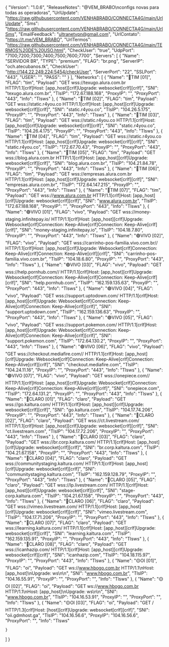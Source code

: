 {
  "Version": "1.0.6",
  "ReleaseNotes": "@VEM_BRABO\nconfigs novas para todas as operadoras",
  "UrlUpdate": "https://raw.githubusercontent.com/VENHABRABO/CONNECTA4G/main/UrlUpdate",
  "Sms": "https://raw.githubusercontent.com/VENHABRABO/CONNECTA4G/main/UrlSms",
  "EmailFeedback": "ultranetvpn@gmail.com",
  "UrlContato": "https://t.me/VEM_BRABO",
  "UrlTermos": "https://raw.githubusercontent.com/VENHABRABO/CONNECTA4G/main/TERMOS%20DE%20USO.html",
  "CheckUser": "true",
  "UdpPort": "7100;7200;7300;7400;7500;7600;7700",
  "Servers": [
    {
      "Name": "SERVIDOR BR",
      "TYPE": "premium",
      "FLAG": "br.png",
      "ServerIP": "och.atecubanos.tk",
      "CheckUser": "http://144.22.249.224:5454/checkUser",
      "ServerPort": "22",
      "SSLPort": "443",
      "USER": "",
      "PASS": ""
    }
  ],
"Networks": [
    {
      "Name": "🔵TIM [01]",
      "FLAG": "tim",
      "Payload": "GET wss://texugo.alura.com.br  HTTP/1.1[crlf]Host: [app_host][crlf]Upgrade: websocket[crlf][crlf]",
      "SNI": "texugo.alura.com.br",
      "TlsIP": "172.67.188.168",
      "ProxyIP": "",
      "ProxyPort": "443",
      "Info": "Tlsws"
   },
    {
      "Name": "🔵TIM [02]",
      "FLAG": "tim",
      "Payload": "GET wss://static.r4you.co  HTTP/1.1[crlf]Host: [app_host][crlf]Upgrade: websocket[crlf][crlf]",
      "SNI": "static.r4you.co",
      "TlsIP": "104.26.5.175",
      "ProxyIP": "",
      "ProxyPort": "443",
      "Info": "Tlsws"
   },
    {
      "Name": "🔵TIM [03]",
      "FLAG": "tim",
      "Payload": "GET wss://static.r4you.co  HTTP/1.1[crlf]Host: [app_host][crlf]Upgrade: websocket[crlf][crlf]",
      "SNI": "static.r4you.co",
      "TlsIP": "104.26.4.175",
      "ProxyIP": "",
      "ProxyPort": "443",
      "Info": "Tlsws"
   },
    {
      "Name": "🔵TIM [04]",
      "FLAG": "tim",
      "Payload": "GET wss://static.r4you.co  HTTP/1.1[crlf]Host: [app_host][crlf]Upgrade: websocket[crlf][crlf]",
      "SNI": "static.r4you.co",
      "TlsIP": "172.67.70.43",
      "ProxyIP": "",
      "ProxyPort": "443",
      "Info": "Tlsws"
   },
    {
      "Name": "🔵TIM [05]",
      "FLAG": "tim",
      "Payload": "GET wss://blog.alura.com.br  HTTP/1.1[crlf]Host: [app_host][crlf]Upgrade: websocket[crlf][crlf]",
      "SNI": "blog.alura.com.br",
      "TlsIP": "104.21.84.78",
      "ProxyIP": "",
      "ProxyPort": "443",
      "Info": "Tlsws"
   },
    {
      "Name": "🔵TIM [06]",
      "FLAG": "tim",
      "Payload": "GET wss://empresas.alura.com.br  HTTP/1.1[crlf]Host: [app_host][crlf]Upgrade: websocket[crlf][crlf]",
      "SNI": "empresas.alura.com.br",
      "TlsIP": "172.64.147.215",
      "ProxyIP": "",
      "ProxyPort": "443",
      "Info": "Tlsws"
   },
    {
      "Name": "🔵TIM [07]",
      "FLAG": "tim",
      "Payload": "GET wss://www.alura.com.br  HTTP/1.1[crlf]Host: [app_host][crlf]Upgrade: websocket[crlf][crlf]",
      "SNI": "www.alura.com.br",
      "TlsIP": "172.67.188.168",
      "ProxyIP": "",
      "ProxyPort": "443",
      "Info": "Tlsws"
   },
    {
      "Name": "🟣VIVO [01]",
      "FLAG": "vivo",
      "Payload": "GET wss://money-staging.infinitepay.io/ HTTP/1.1[crlf]Host: [app_host][crlf]Upgrade: Websocket[crlf]Connection: Keep-Alive[crlf]Connection: Keep-Alive[crlf][crlf]",
      "SNI": "money-staging.infinitepay.io",
      "TlsIP": "104.18.7.80",
      "ProxyIP": "",
      "ProxyPort": "443",
      "Info": "Tlsws"
   },
    {
      "Name": "🟣VIVO [02]",
      "FLAG": "vivo",
      "Payload": "GET wss://carrinho-pos-familia.vivo.com.br// HTTP/1.1[crlf]Host: [app_host][crlf]Upgrade: Websocket[crlf]Connection: Keep-Alive[crlf]Connection: Keep-Alive[crlf][crlf]",
      "SNI": "carrinho-pos-familia.vivo.com.br",
      "TlsIP": "104.18.6.80",
      "ProxyIP": "",
      "ProxyPort": "443",
      "Info": "Tlsws"
   },
    {
      "Name": "🟣VIVO [03]",
      "FLAG": "vivo",
      "Payload": "GET wss://help.pornhub.com// HTTP/1.1[crlf]Host: [app_host][crlf]Upgrade: Websocket[crlf]Connection: Keep-Alive[crlf]Connection: Keep-Alive[crlf][crlf]",
      "SNI": "help.pornhub.com",
      "TlsIP": "162.159.135.63",
      "ProxyIP": "",
      "ProxyPort": "443",
      "Info": "Tlsws"
   },
    {
      "Name": "🟣VIVO [04]",
      "FLAG": "vivo",
      "Payload": "GET wss://support.uptodown.com/ HTTP/1.1[crlf]Host: [app_host][crlf]Upgrade: Websocket[crlf]Connection: Keep-Alive[crlf]Connection: Keep-Alive[crlf][crlf]",
      "SNI": "support.uptodown.com",
      "TlsIP": "162.159.136.63",
      "ProxyIP": "",
      "ProxyPort": "443",
      "Info": "Tlsws"
   },
    {
      "Name": "🟣VIVO [05]",
      "FLAG": "vivo",
      "Payload": "GET wss://support.pokemon.com/ HTTP/1.1[crlf]Host: [app_host][crlf]Upgrade: Websocket[crlf]Connection: Keep-Alive[crlf]Connection: Keep-Alive[crlf][crlf]",
      "SNI": "support.pokemon.com",
      "TlsIP": "172.64.130.2",
      "ProxyIP": "",
      "ProxyPort": "443",
      "Info": "Tlsws"
   },
    {
      "Name": "🟣VIVO [06]",
      "FLAG": "vivo",
      "Payload": "GET wss://checkout.mediafire.com// HTTP/1.1[crlf]Host: [app_host][crlf]Upgrade: Websocket[crlf]Connection: Keep-Alive[crlf]Connection: Keep-Alive[crlf][crlf]",
      "SNI": "checkout.mediafire.com",
      "TlsIP": "104.24.11.16",
      "ProxyIP": "",
      "ProxyPort": "443",
      "Info": "Tlsws"
   },
    {
      "Name": "🟣VIVO [07]",
      "FLAG": "vivo",
      "Payload": "GET wss://onepiece.com// HTTP/1.1[crlf]Host: [app_host][crlf]Upgrade: Websocket[crlf]Connection: Keep-Alive[crlf]Connection: Keep-Alive[crlf][crlf]",
      "SNI": "onepiece.com",
      "TlsIP": "172.64.131.2",
      "ProxyIP": "",
      "ProxyPort": "443",
      "Info": "Tlsws"
   },
    {
      "Name": "🔴CLARO [01]",
      "FLAG": "claro",
      "Payload": "GET wss://go.kaltura.com/ HTTP/1.1[crlf]Host: [app_host][crlf]Upgrade: websocket[crlf][crlf]",
      "SNI": "go.kaltura.com",
      "TlsIP": "104.17.74.206",
      "ProxyIP": "",
      "ProxyPort": "443",
      "Info": "Tlsws"
   },
    {
      "Name": "🔴CLARO [02]",
      "FLAG": "claro",
      "Payload": "GET wss://ct.livestream.com/ HTTP/1.1[crlf]Host: [app_host][crlf]Upgrade: websocket[crlf][crlf]",
      "SNI": "ct.livestream.com",
      "TlsIP": "104.17.72.206",
      "ProxyIP": "",
      "ProxyPort": "443",
      "Info": "Tlsws"
   },
    {
      "Name": "🔴CLARO [03]",
      "FLAG": "claro",
      "Payload": "GET wss://br.corp.kaltura.com/ HTTP/1.1[crlf]Host: [app_host][crlf]Upgrade: websocket[crlf][crlf]",
      "SNI": "br.corp.kaltura.com",
      "TlsIP": "104.21.67.158",
      "ProxyIP": "",
      "ProxyPort": "443",
      "Info": "Tlsws"
   },
    {
      "Name": "🔴CLARO [04]",
      "FLAG": "claro",
      "Payload": "GET wss://communitystaging.kaltura.com/ HTTP/1.1[crlf]Host: [app_host][crlf]Upgrade: websocket[crlf][crlf]",
      "SNI": "communitystaging.kaltura.com",
      "TlsIP": "162.159.128.79",
      "ProxyIP": "",
      "ProxyPort": "443",
      "Info": "Tlsws"
   },
    {
      "Name": "🔴CLARO [05]",
      "FLAG": "claro",
      "Payload": "GET wss://lp.livestream.com/ HTTP/1.1[crlf]Host: [app_host][crlf]Upgrade: websocket[crlf][crlf]",
      "SNI": "stage-corp.kaltura.com",
      "TlsIP": "104.21.67.158",
      "ProxyIP": "",
      "ProxyPort": "443",
      "Info": "Tlsws"
   },
    {
      "Name": "🔴CLARO [06]",
      "FLAG": "claro",
      "Payload": "GET wss://vimeo.livestream.com/ HTTP/1.1[crlf]Host: [app_host][crlf]Upgrade: websocket[crlf][crlf]",
      "SNI": "vimeo.livestream.com",
      "TlsIP": "104.17.71.206",
      "ProxyIP": "",
      "ProxyPort": "443",
      "Info": "Tlsws"
   },
    {
      "Name": "🔴CLARO [07]",
      "FLAG": "claro",
      "Payload": "GET wss://learning.kaltura.com/ HTTP/1.1[crlf]Host: [app_host][crlf]Upgrade: websocket[crlf][crlf]",
      "SNI": "learning.kaltura.com",
      "TlsIP": "162.159.135.91",
      "ProxyIP": "",
      "ProxyPort": "443",
      "Info": "Tlsws"
   },
    {
      "Name": "🔴CLARO [08]",
      "FLAG": "claro",
      "Payload": "GET wss://icanhazip.com/ HTTP/1.1[crlf]Host: [app_host][crlf]Upgrade: websocket[crlf][crlf]",
      "SNI": "icanhazip.com",
      "TlsIP": "104.18.115.97",
      "ProxyIP": "",
      "ProxyPort": "443",
      "Info": "Tlsws"
   },
    {
      "Name": "🟡OI [01]",
      "FLAG": "oi",
      "Payload": "GET ws://www.hbogo.com.br HTTP/1.1\nHost: [app_host]\nUpgrade: ws\n\n",
      "SNI": "www.hbogo.com.br",
      "TlsIP": "104.16.55.91",
      "ProxyIP": "",
      "ProxyPort": "",
      "Info": "Tlsws"
   },
    {
      "Name": "🟡OI [02]",
      "FLAG": "oi",
      "Payload": "GET ws://www.hbogo.com.br HTTP/1.1\nHost: [app_host]\nUpgrade: ws\n\n",
      "SNI": "www.hbogo.com.br",
      "TlsIP": "104.16.53.91",
      "ProxyIP": "",
      "ProxyPort": "",
      "Info": "Tlsws"
   },
    {
      "Name": "🟡OI [03]",
      "FLAG": "oi",
      "Payload": "GET \/ HTTP\/1.3[crlf]Host: [host][crlf]Upgrade: websocket[crlf][crlf]",
      "SNI": "oii.gdmhost.ga",
      "TlsIP": "104.16.56.6",
      "ProxyIP": "104.16.56.6",
      "ProxyPort": "",
      "Info": "Tlsws"


    }
  ]
}
